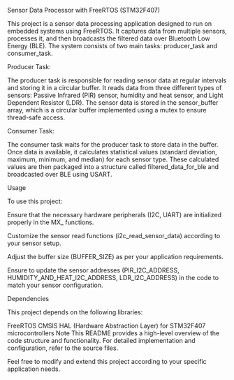 Sensor Data Processor with FreeRTOS (STM32F407)

This project is a sensor data processing application designed to run on embedded systems using FreeRTOS. It captures data from multiple sensors, processes it, and then broadcasts the filtered data over Bluetooth Low Energy (BLE). The system consists of two main tasks: producer_task and consumer_task.


Producer Task:

The producer task is responsible for reading sensor data at regular intervals and storing it in a circular buffer. It reads data from three different types of sensors: Passive Infrared (PIR) sensor, humidity and heat sensor, and Light Dependent Resistor (LDR). The sensor data is stored in the sensor_buffer array, which is a circular buffer implemented using a mutex to ensure thread-safe access.


Consumer Task:

The consumer task waits for the producer task to store data in the buffer. Once data is available, it calculates statistical values (standard deviation, maximum, minimum, and median) for each sensor type. These calculated values are then packaged into a structure called filtered_data_for_ble and broadcasted over BLE using USART.


Usage

To use this project:

Ensure that the necessary hardware peripherals (I2C, UART) are initialized properly in the MX_ functions.

Customize the sensor read functions (i2c_read_sensor_data) according to your sensor setup.

Adjust the buffer size (BUFFER_SIZE) as per your application requirements.

Ensure to update the sensor addresses (PIR_I2C_ADDRESS, HUMIDITY_AND_HEAT_I2C_ADDRESS, LDR_I2C_ADDRESS) in the code to match your sensor configuration.


Dependencies

This project depends on the following libraries:

FreeRTOS
CMSIS
HAL (Hardware Abstraction Layer) for STM32F407 microcontrollers
Note
This README provides a high-level overview of the code structure and functionality. For detailed implementation and configuration, refer to the source files.

Feel free to modify and extend this project according to your specific application needs.

